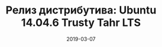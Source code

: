 ---
layout: post
title:  "Релиз дистрибутива: Ubuntu 14.04.6 Trusty Tahr LTS"
date: 2019-03-07   
---